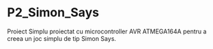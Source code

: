 # P2_Simon_Says
Proiect Simplu proiectat cu microcontroller AVR ATMEGA164A pentru a creea un joc simplu de tip Simon Says.
